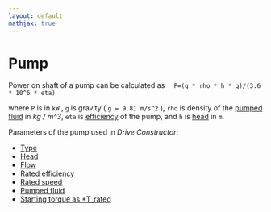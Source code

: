 ```yaml
---
layout: default
mathjax: true
---
```

# Pump

Power on shaft of a pump can be calculated as
` 	P=(g * rho * h * q)/(3.6 * 10^6 * eta) `

where ` P ` is in ` kW ` , ` g ` is gravity ( ` g = 9.81 m/s^2 ` ), ` rho ` is density of the [pumped fluid](fluidDensity.html) in *kg / m^3*, ` eta ` is [efficiency](ratedEfficiency.html) of the pump, and ` h ` is [head](head.html) in ` m `.

Parameters of the pump used in *Drive Constructor*:

* [Type](type.html)
* [Head](head.html)
* [Flow](flow.html)
* [Rated efficiency](ratedEfficiency.html)
* [Rated speed](ratedSpeed.html)
* [Pumped fluid](fluidDensity.html)
* [Starting torque as *T_rated](startingTorque.html)
